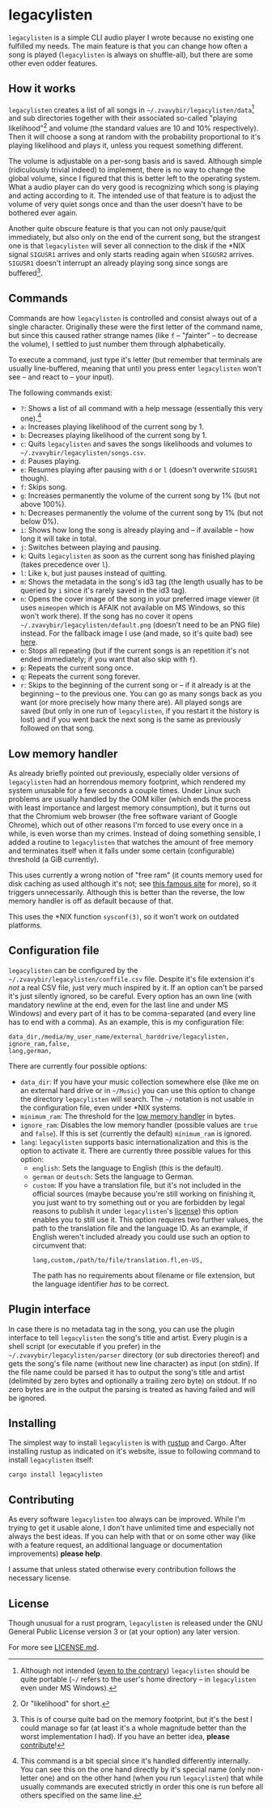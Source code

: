 # legacylisten
`legacylisten` is a simple CLI audio player I wrote because no
existing one fulfilled my needs.  The main feature is that you can
change how often a song is played (`legacylisten` is always on
shuffle-all), but there are some other even odder features.

## How it works
`legacylisten` creates a list of all songs in
`~/.zvavybir/legacylisten/data`[^1] and sub directories together with
their associated so-called "playing likelihood"[^2] and volume (the
standard values are 10 and 10% respectively).  Then it will choose a
song at random with the probability proportional to it's playing
likelihood and plays it, unless you request something different.

The volume is adjustable on a per-song basis and is saved.  Although
simple (ridiculously trivial indeed) to implement, there is no way to
change the global volume, since I figured that this is better left to
the operating system.  What a audio player can do very good is
recognizing which song is playing and acting according to it.  The
intended use of that feature is to adjust the volume of very quiet
songs once and than the user doesn't have to be bothered ever again.

Another quite obscure feature is that you can not only pause/quit
immediately, but also only on the end of the current song, but the
strangest one is that `legacylisten` will sever all connection to the
disk if the *NIX signal `SIGUSR1` arrives and only starts reading
again when `SIGUSR2` arrives.  `SIGUSR1` doesn't interrupt an already
playing song since songs are buffered[^3].

## Commands
Commands are how `legacylisten` is controlled and consist always out
of a single character.  Originally these were the first letter of the
command name, but since this caused rather strange names (like `f` –
"*f*ainter" – to decrease the volume), I settled to just number them
through alphabetically.

To execute a command, just type it's letter (but remember that
terminals are usually line-buffered, meaning that until you press
enter `legacylisten` won't see – and react to – your input).

The following commands exist:

* `?`: Shows a list of all command with a help message (essentially
  this very one).[^4]
* `a`: Increases playing likelihood of the current song by 1.
* `b`: Decreases playing likelihood of the current song by 1.
* `c`: Quits `legacylisten` and saves the songs likelihoods and
  volumes to `~/.zvavybir/legacylisten/songs.csv`.
* `d`: Pauses playing.
* `e`: Resumes playing after pausing with `d` or `l` (doesn't
  overwrite `SIGUSR1` though).
* `f`: Skips song.
* `g`: Increases permanently the volume of the current song by 1% (but
  not above 100%).
* `h`: Decreases permanently the volume of the current song by 1% (but
  not below 0%).
* `i`: Shows how long the song is already playing and – if available –
  how long it will take in total.
* `j`: Switches between playing and pausing.
* `k`: Quits `legacylisten` as soon as the current song has finished
  playing (takes precedence over `l`).
* `l`: Like `k`, but just pauses instead of quitting.
* `m`: Shows the metadata in the song's id3 tag (the length usually
  has to be queried by `i` since it's rarely saved in the id3 tag).
* `n`: Opens the cover image of the song in your preferred image viewer
  (it uses `mimeopen` which is AFAIK not available on MS Windows, so
  this won't work there).  If the song has no cover it opens
  `~/.zvavybir/legacylisten/default.png` (doesn't need to be an PNG
  file) instead.  For the fallback image I use (and made, so it's
  quite bad) see
  [here](https://github.com/zvavybir/legacylisten/blob/master/imgs/default.png).
* `o`: Stops all repeating (but if the current songs is an repetition
  it's not ended immediately; if you want that also skip with `f`).
* `p`: Repeats the current song once.
* `q`: Repeats the current song forever.
* `r`: Skips to the beginning of the current song or – if it already
  is at the beginning – to the previous one.  You can go as many songs
  back as you want (or more precisely how many there are).  All played
  songs are saved (but only in one run of `legacylisten`, if you
  restart it the history is lost) and if you went back the next song
  is the same as previously followed on that song.

## Low memory handler
As already briefly pointed out previously, especially older versions
of `legacylisten` had an horrendous memory footprint, which rendered
my system unusable for a few seconds a couple times.  Under Linux such
problems are usually handled by the OOM killer (which ends the process
with least importance and largest memory consumption), but it turns
out that the Chromium web browser (the free software variant of Google
Chrome), which out of other reasons I'm forced to use every once in a
while, is even worse than my crimes.  Instead of doing something
sensible, I added a routine to `legacylisten` that watches the amount
of free memory and terminates itself when it falls under some certain
(configurable) threshold (a GiB currently).

This uses currently a wrong notion of "free ram" (it counts memory
used for disk caching as used although it's not; see [this famous
site](https://www.linuxatemyram.com/) for more), so it triggers
unnecessarily.  Although this is better than the reverse, the low
memory handler is off as default because of that.

This uses the *NIX function `sysconf(3)`, so it won't work on outdated
platforms.

## Configuration file
`legacylisten` can be configured by the
`~/.zvavybir/legacylisten/conffile.csv` file.  Despite it's file
extension it's *not* a real CSV file, just very much inspired by it.
If an option can't be parsed it's just silently ignored, so be
careful.  Every option has an own line (with mandatory newline at the
end, even for the last line and under MS Windows) and every part of it
has to be comma-separated (and every line has to end with a comma).
As an example, this is my configuration file:
```
data_dir,/media/my_user_name/external_harddrive/legacylisten,
ignore_ram,false,
lang,german,
```
There are currently four possible options:
* `data_dir`: If you have your music collection somewhere else (like
  me on an external hard drive or in `~/Music`) you can use this
  option to change the directory `legacylisten` will search.  The `~/`
  notation is not usable in the configuration file, even under *NIX
  systems.
* `minimum_ram`: The threshold for the [low memory
  handler](#low-memory-handler) in bytes.
* `ignore_ram`: Disables the low memory handler (possible values are
  `true` and `false`).  If this is set (currently the default)
  `minimum_ram` is ignored.
* `lang`: `legacylisten` supports basic internationalization and this
  is the option to activate it.  There are currently three possible
  values for this option:
  * `english`: Sets the language to English (this is the default).
  * `german` or `deutsch`: Sets the language to German.
  * `custom`: If you have a translation file, but it's not included in
    the official sources (maybe because you're still working on
    finishing it, you just want to try something out or you are
    forbidden by legal reasons to publish it under `legacylisten`'s
    [license](#license)) this option enables you to still use it.
    This option requires two further values, the path to the
    translation file and the language ID.  As an example, if English
    weren't included already you could use such an option to
    circumvent that:
	```
	lang,custom,/path/to/file/translation.fl,en-US,
	```
	The path has no requirements about filename or file
    extension, but the language identifier *has* to be correct.

## Plugin interface
In case there is no metadata tag in the song, you can use the plugin
interface to tell `legacylisten` the song's title and artist.  Every
plugin is a shell script (or executable if you prefer) in the
`~/.zvavybir/legacylisten/parser` directory (or sub directories
thereof) and gets the song's file name (without new line character) as
input (on stdin).  If the file name could be parsed it has to output
the song's title and artist (delimited by zero bytes and optionally a
trailing zero byte) on stdout.  If no zero bytes are in the output the
parsing is treated as having failed and will be ignored.

## Installing
The simplest way to install `legacylisten` is with
[rustup](https://rustup.rs) and Cargo.  After installing rustup as
indicated on it's website, issue to following command to install
`legacylisten` itself:
```
cargo install legacylisten
```

## Contributing
As every software `legacylisten` too always can be improved.  While
I'm trying to get it usable alone, I don't have unlimited time and
especially not always the best ideas.  If you can help with that or on
some other way (like with a feature request, an additional language or
documentation improvements) **please help**.

I assume that unless stated otherwise every contribution follows the
necessary license.

## License
Though unusual for a rust program, `legacylisten` is released under
the GNU General Public License version 3 or (at your option) any later
version.

For more see
[LICENSE.md](https://github.com/zvavybir/legacylisten/blob/master/LICENSE.md).

[^1]: Although not intended ([even to the
    contrary](https://www.fefe.de/nowindows/)) `legacylisten` should
    be quite portable (`~/` refers to the user's home directory – in
    `legacylisten` even under MS Windows).

[^2]: Or "likelihood" for short.

[^3]: This is of course quite bad on the memory footprint, but it's
    the best I could manage so far (at least it's a whole magnitude
    better than the worst implementation I had).  If you have an
    better idea, **please** [contribute](#contributing)!

[^4]: This command is a bit special since it's handled differently
    internally.  You can see this on the one hand directly by it's
    special name (only non-letter one) and on the other hand (when you
    run `legacylisten`) that while usually commands are executed
    strictly in order this one is run before all others specified on
    the same line.
